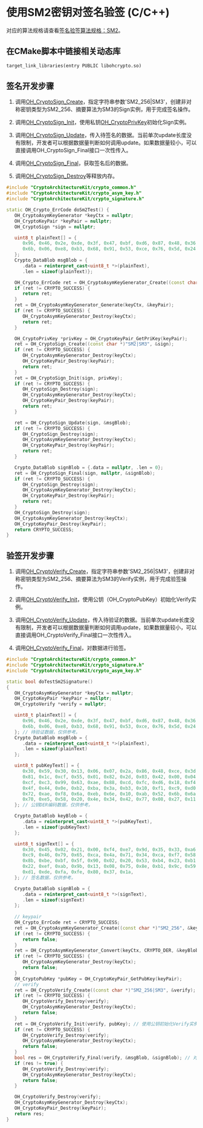 # 使用SM2密钥对签名验签 (C/C++)

对应的算法规格请查看[签名验签算法规格：SM2](crypto-sign-sig-verify-overview.md#sm2)。

## 在CMake脚本中链接相关动态库
```txt
target_link_libraries(entry PUBLIC libohcrypto.so)
```

## 签名开发步骤
1. 调用[OH_CryptoSign_Create](../../reference/apis-crypto-architecture-kit/capi-crypto-signature-h.md#oh_cryptosign_create)，指定字符串参数'SM2_256|SM3'，创建非对称密钥类型为SM2_256、摘要算法为SM3的Sign实例，用于完成签名操作。

2. 调用[OH_CryptoSign_Init](../../reference/apis-crypto-architecture-kit/capi-crypto-signature-h.md#oh_cryptosign_init)，使用私钥[OH_CryptoPrivKey](../../reference/apis-crypto-architecture-kit/capi-cryptoasymkeyapi-oh-cryptoprivkey.md#oh_cryptoprivkey)初始化Sign实例。

3. 调用[OH_CryptoSign_Update](../../reference/apis-crypto-architecture-kit/capi-crypto-signature-h.md#oh_cryptosign_update)，传入待签名的数据。当前单次update长度没有限制，开发者可以根据数据量判断如何调用update。如果数据量较小，可以直接调用OH_CryptoSign_Final接口一次性传入。

4. 调用[OH_CryptoSign_Final](../../reference/apis-crypto-architecture-kit/capi-crypto-signature-h.md#oh_cryptosign_final)，获取签名后的数据。

5. 调用[OH_CryptoSign_Destroy](../../reference/apis-crypto-architecture-kit/capi-crypto-signature-h.md#oh_cryptosign_destroy)等释放内存。

```c++
#include "CryptoArchitectureKit/crypto_common.h"
#include "CryptoArchitectureKit/crypto_asym_key.h"
#include "CryptoArchitectureKit/crypto_signature.h"

static OH_Crypto_ErrCode doSm2Test() {
   OH_CryptoAsymKeyGenerator *keyCtx = nullptr;
   OH_CryptoKeyPair *keyPair = nullptr;
   OH_CryptoSign *sign = nullptr;

   uint8_t plainText[] = {
      0x96, 0x46, 0x2e, 0xde, 0x3f, 0x47, 0xbf, 0xd6, 0x87, 0x48, 0x36, 0x1d, 0x75, 0x35, 0xbd, 0xbc,
      0x6b, 0x06, 0xe8, 0xb3, 0x68, 0x91, 0x53, 0xce, 0x76, 0x5d, 0x24, 0xda, 0xdc, 0xc4, 0x9f, 0x94,
   };
   Crypto_DataBlob msgBlob = {
      .data = reinterpret_cast<uint8_t *>(plainText),
      .len = sizeof(plainText)};

   OH_Crypto_ErrCode ret = OH_CryptoAsymKeyGenerator_Create((const char *)"SM2_256", &keyCtx);
   if (ret != CRYPTO_SUCCESS) {
      return ret;
   }
   ret = OH_CryptoAsymKeyGenerator_Generate(keyCtx, &keyPair);
   if (ret != CRYPTO_SUCCESS) {
      OH_CryptoAsymKeyGenerator_Destroy(keyCtx);
      return ret;
   }

   OH_CryptoPrivKey *privKey = OH_CryptoKeyPair_GetPriKey(keyPair);
   ret = OH_CryptoSign_Create((const char *)"SM2|SM3", &sign);
   if (ret != CRYPTO_SUCCESS) {
      OH_CryptoAsymKeyGenerator_Destroy(keyCtx);
      OH_CryptoKeyPair_Destroy(keyPair);
      return ret;
   }
   ret = OH_CryptoSign_Init(sign, privKey);
   if (ret != CRYPTO_SUCCESS) {
      OH_CryptoSign_Destroy(sign);
      OH_CryptoAsymKeyGenerator_Destroy(keyCtx);
      OH_CryptoKeyPair_Destroy(keyPair);
      return ret;
   }

   ret = OH_CryptoSign_Update(sign, &msgBlob);
   if (ret != CRYPTO_SUCCESS) {
      OH_CryptoSign_Destroy(sign);
      OH_CryptoAsymKeyGenerator_Destroy(keyCtx);
      OH_CryptoKeyPair_Destroy(keyPair);
      return ret;
   }

   Crypto_DataBlob signBlob = {.data = nullptr, .len = 0};
   ret = OH_CryptoSign_Final(sign, nullptr, &signBlob);
   if (ret != CRYPTO_SUCCESS) {
      OH_CryptoSign_Destroy(sign);
      OH_CryptoAsymKeyGenerator_Destroy(keyCtx);
      OH_CryptoKeyPair_Destroy(keyPair);
      return ret;
   }
   OH_CryptoSign_Destroy(sign);
   OH_CryptoAsymKeyGenerator_Destroy(keyCtx);
   OH_CryptoKeyPair_Destroy(keyPair);
   return CRYPTO_SUCCESS;
}
```

## 验签开发步骤

1. 调用[OH_CryptoVerify_Create](../../reference/apis-crypto-architecture-kit/capi-crypto-signature-h.md#oh_cryptoverify_create)，指定字符串参数'SM2_256|SM3'，创建非对称密钥类型为SM2_256、摘要算法为SM3的Verify实例，用于完成验签操作。

2. 调用[OH_CryptoVerify_Init](../../reference/apis-crypto-architecture-kit/capi-crypto-signature-h.md#oh_cryptoverify_init)，使用公钥（OH_CryptoPubKey）初始化Verify实例。

3. 调用[OH_CryptoVerify_Update](../../reference/apis-crypto-architecture-kit/capi-crypto-signature-h.md#oh_cryptoverify_update)，传入待验证的数据。当前单次update长度没有限制，开发者可以根据数据量判断如何调用update，如果数据量较小，可以直接调用OH_CryptoVerify_Final接口一次性传入。

4. 调用[OH_CryptoVerify_Final](../../reference/apis-crypto-architecture-kit/capi-crypto-signature-h.md#oh_cryptoverify_final)，对数据进行验签。

```c++
#include "CryptoArchitectureKit/crypto_common.h"
#include "CryptoArchitectureKit/crypto_signature.h"
#include "CryptoArchitectureKit/crypto_asym_key.h"

static bool doTestSm2Signature()
{
   OH_CryptoAsymKeyGenerator *keyCtx = nullptr;
   OH_CryptoKeyPair *keyPair = nullptr;
   OH_CryptoVerify *verify = nullptr;

   uint8_t plainText[] = {
      0x96, 0x46, 0x2e, 0xde, 0x3f, 0x47, 0xbf, 0xd6, 0x87, 0x48, 0x36, 0x1d, 0x75, 0x35, 0xbd, 0xbc,
      0x6b, 0x06, 0xe8, 0xb3, 0x68, 0x91, 0x53, 0xce, 0x76, 0x5d, 0x24, 0xda, 0xdc, 0xc4, 0x9f, 0x94,
   }; // 待验证数据，仅供参考。
   Crypto_DataBlob msgBlob = {
      .data = reinterpret_cast<uint8_t *>(plainText),
      .len = sizeof(plainText)
   };

   uint8_t pubKeyText[] = {
      0x30, 0x59, 0x30, 0x13, 0x06, 0x07, 0x2a, 0x86, 0x48, 0xce, 0x3d, 0x02, 0x01, 0x06, 0x08, 0x2a,
      0x81, 0x1c, 0xcf, 0x55, 0x01, 0x82, 0x2d, 0x03, 0x42, 0x00, 0x04, 0x80, 0x5b, 0x78, 0x04, 0xd7,
      0xcf, 0xc3, 0x99, 0x63, 0xae, 0x88, 0xcd, 0xfc, 0xd6, 0x18, 0xf4, 0x08, 0xe8, 0xe3, 0x68, 0x47,
      0x4f, 0x44, 0x0e, 0xb2, 0xba, 0x3a, 0xb3, 0x10, 0xf1, 0xc9, 0xd0, 0x84, 0xe2, 0xa4, 0x47, 0xbe,
      0x72, 0xae, 0xf8, 0x6a, 0xeb, 0x6e, 0x10, 0xab, 0x52, 0x6b, 0x6a, 0x58, 0xc6, 0xb5, 0x78, 0xaa,
      0x70, 0xe5, 0x58, 0x20, 0x4e, 0x34, 0x42, 0x77, 0x08, 0x27, 0x11,
   }; // 公钥DER编码数据，仅供参考。

   Crypto_DataBlob keyBlob = {
      .data = reinterpret_cast<uint8_t *>(pubKeyText),
      .len = sizeof(pubKeyText)
   };

   uint8_t signText[] = {
      0x30, 0x45, 0x02, 0x21, 0x00, 0xf4, 0xe7, 0x9d, 0x35, 0x33, 0xa6, 0x86, 0x2e, 0x2a, 0x97, 0x72,
      0xc9, 0x46, 0x79, 0x65, 0xca, 0x4a, 0x71, 0x34, 0xca, 0xf7, 0x58, 0xb3, 0x26, 0xa5, 0xdb, 0xfa,
      0x8b, 0xbe, 0xbf, 0x5f, 0x90, 0x02, 0x20, 0x53, 0xb4, 0x23, 0xb1, 0xe2, 0x8f, 0x2f, 0xe9, 0xc8,
      0x22, 0xef, 0xab, 0x9b, 0x13, 0x08, 0x75, 0x8e, 0xb1, 0x9c, 0x59, 0xe5, 0xd6, 0x64, 0x35, 0xf5,
      0xd1, 0xde, 0xfa, 0xfe, 0x80, 0x37, 0x1a,
   }; // 签名数据，仅供参考。

   Crypto_DataBlob signBlob = {
      .data = reinterpret_cast<uint8_t *>(signText),
      .len = sizeof(signText)
   };
   
   // keypair
   OH_Crypto_ErrCode ret = CRYPTO_SUCCESS;
   ret = OH_CryptoAsymKeyGenerator_Create((const char *)"SM2_256", &keyCtx); // 创建非对称密钥生成器。
   if (ret != CRYPTO_SUCCESS) {
      return false;
   }
   ret = OH_CryptoAsymKeyGenerator_Convert(keyCtx, CRYPTO_DER, &keyBlob, nullptr, &keyPair); // 将DER格式的公钥编码数据转换为OH_CryptoKeyPair。
   if (ret != CRYPTO_SUCCESS) {
      OH_CryptoAsymKeyGenerator_Destroy(keyCtx);
      return false;
   }
   OH_CryptoPubKey *pubKey = OH_CryptoKeyPair_GetPubKey(keyPair);
   // verify
   ret = OH_CryptoVerify_Create((const char *)"SM2_256|SM3", &verify); // 创建Verify实例。
   if (ret != CRYPTO_SUCCESS) {
      OH_CryptoVerify_Destroy(verify);
      OH_CryptoAsymKeyGenerator_Destroy(keyCtx);
      return false;
   }
   ret = OH_CryptoVerify_Init(verify, pubKey); // 使用公钥初始化Verify实例。
   if (ret != CRYPTO_SUCCESS) {
      OH_CryptoVerify_Destroy(verify);
      OH_CryptoAsymKeyGenerator_Destroy(keyCtx);
      return false;
   }
   bool res = OH_CryptoVerify_Final(verify, &msgBlob, &signBlob); // 对数据进行验签。
   if (res != true) {
      OH_CryptoVerify_Destroy(verify);
      OH_CryptoAsymKeyGenerator_Destroy(keyCtx);
      return false;
   }

   OH_CryptoVerify_Destroy(verify);
   OH_CryptoAsymKeyGenerator_Destroy(keyCtx);
   OH_CryptoKeyPair_Destroy(keyPair);
   return res;
}
  ```
